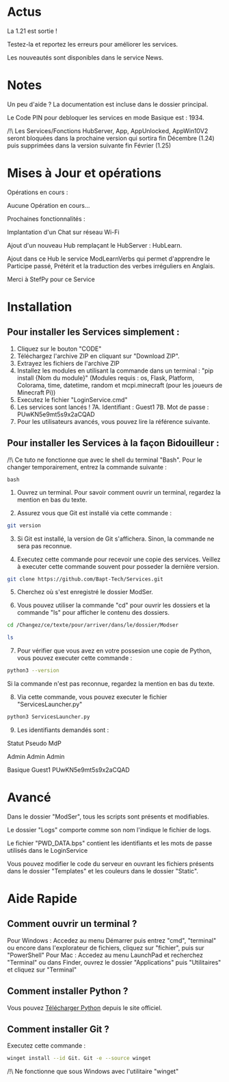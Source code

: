 # Actus

La 1.21 est sortie !

Testez-la et reportez les erreurs pour améliorer les services.

Les nouveautés sont disponibles dans le service News.

# Notes

Un peu d'aide ? La documentation est incluse dans le dossier principal.

Le Code PIN pour debloquer les services en mode Basique est : 1934.

/!\ Les Services/Fonctions HubServer, App, AppUnlocked, AppWin10V2 seront bloquées dans la prochaine version qui sortira fin Décembre (1.24) puis supprimées dans la version suivante fin Février (1.25) 

# Mises à Jour et opérations

Opérations en cours : 

Aucune Opération en cours...

Prochaines fonctionnalités : 

Implantation d'un Chat sur réseau Wi-Fi

Ajout d'un nouveau Hub remplaçant le HubServer : HubLearn.

Ajout dans ce Hub le service ModLearnVerbs qui permet d'apprendre le Participe passé, Prétérit et la traduction des verbes irréguliers en Anglais.

Merci à StefPy pour ce Service

# Installation

## Pour installer les Services simplement : 

1. Cliquez sur le bouton "CODE"
2. Téléchargez l'archive ZIP en cliquant sur "Download ZIP".
3. Extrayez les fichiers de l'archive ZIP
4. Installez les modules en utilisant la commande dans un terminal : "pip install {Nom du module}" (Modules requis : os, Flask, Platform, Colorama, time, datetime, random et mcpi.minecraft (pour les joueurs de Minecraft Pi)) 
5. Executez le fichier "LoginService.cmd"
6. Les services sont lancés !
7A. Identifiant : Guest1
7B. Mot de passe : PUwKN5e9mt5s9x2aCQAD
8. Pour les utilisateurs avancés, vous pouvez lire la référence suivante.

## Pour installer les Services à la façon Bidouilleur : 

/!\ Ce tuto ne fonctionne que avec le shell du terminal "Bash".
Pour le changer temporairement, entrez la commande suivante : 
```pwsh
bash
```

1. Ouvrez un terminal. Pour savoir comment ouvrir un terminal, regardez la mention en bas du texte. 

2. Assurez vous que Git est installé via cette commande :
 ```bash
git version
```
3. Si Git est installé, la version de Git s'affichera. Sinon, la commande ne sera pas reconnue.

4. Executez cette commande pour recevoir une copie des services. Veillez à executer cette commande souvent pour posseder la dernière version. 

```bash
git clone https://github.com/Bapt-Tech/Services.git
```
5. Cherchez où s'est enregistré le dossier ModSer.

6. Vous pouvez utiliser la commande "cd" pour ouvrir les dossiers et la commande "ls" pour afficher le contenu des dossiers.
```bash
cd /Changez/ce/texte/pour/arriver/dans/le/dossier/Modser
```
```bash
ls
```

7. Pour vérifier que vous avez en votre possesion une copie de Python, vous pouvez executer cette commande :
```bash
python3 --version
```
Si la commande n'est pas reconnue, regardez la mention en bas du texte.


8. Via cette commande, vous pouvez executer le fichier "ServicesLauncher.py"
```bash
python3 ServicesLauncher.py
```

9. Les identifiants demandés sont :

Statut		Pseudo		MdP

Admin		Admin		Admin              

Basique		Guest1		PUwKN5e9mt5s9x2aCQAD


# Avancé

Dans le dossier "ModSer", tous les scripts sont présents et modifiables.

Le dossier "Logs" comporte comme son nom l'indique le fichier de logs.

Le fichier "PWD_DATA.bps" contient les identifiants et les mots de passe utilisés dans le LoginService

Vous pouvez modifier le code du serveur en ouvrant les fichiers présents dans le dossier "Templates" et les couleurs dans le dossier "Static".

# Aide Rapide

## Comment ouvrir un terminal ?

Pour Windows : Accedez au menu Démarrer puis entrez "cmd", "terminal" ou encore dans l'explorateur de fichiers, cliquez sur "fichier", puis sur "PowerShell"
Pour Mac : Accedez au menu LaunchPad et recherchez "Terminal" ou dans Finder, ouvrez le dossier "Applications" puis "Utilitaires" et cliquez sur "Terminal"

## Comment installer Python ?

Vous pouvez [Télécharger Python](https://www.python.org/) depuis le site officiel.

## Comment installer Git ?

Executez cette commande : 
```bash
winget install --id Git. Git -e --source winget
```
/!\ Ne fonctionne que sous Windows avec l'utilitaire "winget"
